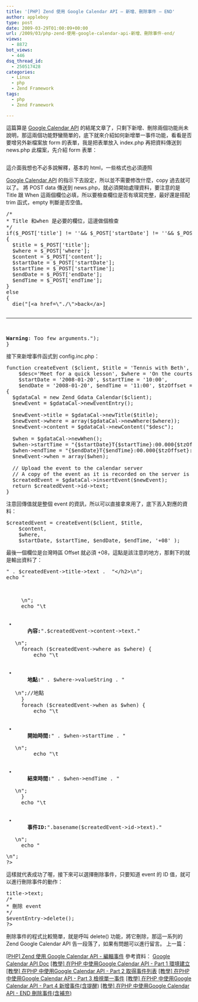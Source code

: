 ```yaml
---
title: '[PHP] Zend 使用 Google Calendar API – 新增、刪除事件 – END'
author: appleboy
type: post
date: 2009-03-29T01:00:09+00:00
url: /2009/03/php-zend-使用-google-calendar-api-新增、刪除事件-end/
views:
  - 8872
bot_views:
  - 446
dsq_thread_id:
  - 250517428
categories:
  - Linux
  - php
  - Zend Framework
tags:
  - php
  - Zend Framework

---
```

這篇算是 [Google Calendar API][1] 的結尾文章了，只剩下新增、刪除兩個功能尚未說明，那這兩個功能野蠻簡單的，底下就來介紹如何新增單一事件功能，看看是否要增另外新檔案放 form 的表單，我是把表單放入 index.php 再把資料傳送到 news.php 此檔案，先介紹 form 表單： 

<pre class="brush: xml; title: ; notranslate" title=""></pre>

<!--more--> 這介面我想也不必多說解釋，基本的 html，一些格式也必須遵照 

[Google Calendar API][1] 的指示下去設定，所以並不需要修改什麼，copy 過去就可以了。 將 POST data 傳送到 news.php，就必須開始處理資料，要注意的是 Title 跟 When 這兩個欄位必填，所以要檢查欄位是否有填寫完整，最好還是搭配 trim 函式，empty 判斷是否空值。 

<pre class="brush: php; title: ; notranslate" title="">/*
* Title 和when 是必要的欄位，這邊做個檢查
*/
if($_POST['title'] != ''&& $_POST['startDate'] != ''&& $_POST['startTime'] != ''&& $_POST['endDate'] != ''&& $_POST['endTime'] != '')
{
  $title = $_POST['title'];
  $where = $_POST['where'];
  $content = $_POST['content'];
  $startDate = $_POST['startDate'];
  $startTime = $_POST['startTime'];
  $endDate = $_POST['endDate'];
  $endTime = $_POST['endTime'];
}
else
{
  die("[&lt;a href=\"./\">back&lt;/a>]

<hr />

<b>Warning</b>: Too few arguments.");
}</pre> 接下來新增事件函式到 config.inc.php： 

<pre class="brush: php; title: ; notranslate" title="">function createEvent ($client, $title = 'Tennis with Beth',
    $desc='Meet for a quick lesson', $where = 'On the courts',
    $startDate = '2008-01-20', $startTime = '10:00',
    $endDate = '2008-01-20', $endTime = '11:00', $tzOffset = '+08')
{
  $gdataCal = new Zend_Gdata_Calendar($client);
  $newEvent = $gdataCal->newEventEntry();
  
  $newEvent->title = $gdataCal->newTitle($title);
  $newEvent->where = array($gdataCal->newWhere($where));
  $newEvent->content = $gdataCal->newContent("$desc");
  
  $when = $gdataCal->newWhen();
  $when->startTime = "{$startDate}T{$startTime}:00.000{$tzOffset}:00";
  $when->endTime = "{$endDate}T{$endTime}:00.000{$tzOffset}:00";
  $newEvent->when = array($when);

  // Upload the event to the calendar server
  // A copy of the event as it is recorded on the server is returned
  $createdEvent = $gdataCal->insertEvent($newEvent);
  return $createdEvent->id->text;
}</pre> 注意回傳值就是整個 event 的資訊，所以可以直接拿來用了，底下丟入對應的資料： 

<pre class="brush: php; title: ; notranslate" title="">$createdEvent = createEvent($client, $title,
    $content,
    $where, 
    $startDate, $startTime, $endDate, $endTime, '+08' );</pre> 最後一個欄位是台灣時區 Offset 就必須 +08，這點是該注意的地方，那剩下的就是輸出資料了： 

<pre class="brush: php; title: ; notranslate" title=""><?php
echo "<h2>" . $createdEvent->title->text .  "&lt;/h2>\n";
echo "

<ul>
  \n";
  echo "\t
  
  <li>
    <b>內容:</b>".$createdEvent->content->text."
  </li>\n";
  foreach ($createdEvent->where as $where) {
      echo "\t
  
  <li>
    <b>地點:</b>" . $where->valueString . "
  </li>\n";//地點
  }
  foreach ($createdEvent->when as $when) {
      echo "\t
  
  <li>
    <b>開始時間:</b>" . $when->startTime . "
  </li>\n";
      echo "\t
  
  <li>
    <b>結束時間:</b>" . $when->endTime . "
  </li>\n";
  }
  echo "\t
  
  <li>
    <b>事件ID:</b>".basename($createdEvent->id->text)."
  </li>\n";
  echo "
</ul>\n";
?></pre> 這樣就代表成功了喔，接下來可以選擇刪除事件，只要知道 event 的 ID 值，就可以進行刪除事件的動作： 

<pre class="brush: php; title: ; notranslate" title=""><?php
include('config.inc.php');
$eventId = ( isset($_POST['id']) ) ? $_POST['id'] : $_GET['id'];

$service = Zend_Gdata_Calendar::AUTH_SERVICE_NAME; // 提供Calendar 的服務名稱
$client = Zend_Gdata_ClientLogin::getHttpClient($googleAccount, $googlePassword, $service);

$eventEntry = getEvent($client, $eventId);
$title = $eventEntry->title->text;
/* 
* 刪除 event 
*/
$eventEntry->delete();
?></pre> 刪除事件的程式比較簡單，就是呼叫 delete() 功能，將它刪除，那這一系列的 Zend Google Calendar API 告一段落了，如果有問題可以進行留言。 上一篇：

[[PHP] Zend 使用 Google Calendar API - 編輯事件][2] 參考資料： [Google Calendar API Doc][3] [[教學] 在PHP 中使用Google Calendar API - Part 1 環境建立][4] [[教學] 在PHP 中使用Google Calendar API - Part 2 取得事件列表][5] [[教學] 在PHP 中使用Google Calendar API - Part 3 檢視單一事件][6] [[教學] 在PHP 中使用Google Calendar API - Part 4 新增事件(含提醒)][7] [[教學] 在PHP 中使用Google Calendar API - END 刪除事件(含補充)][8]

 [1]: http://code.google.com/apis/calendar/
 [2]: http://blog.wu-boy.com/2009/03/28/1096/
 [3]: http://code.google.com/apis/calendar/docs/1.0/developers_guide_php.html
 [4]: http://function1122.blogspot.com/2008/07/php-google-calendar-api-part-1.html
 [5]: http://function1122.blogspot.com/2008/07/php-google-calendar-api-part-2.html
 [6]: http://function1122.blogspot.com/2008/07/php-google-calendar-api-part-3.html
 [7]: http://function1122.blogspot.com/2008/07/php-google-calendar-api-part-4.html
 [8]: http://function1122.blogspot.com/2008/08/php-google-calendar-api-end.html